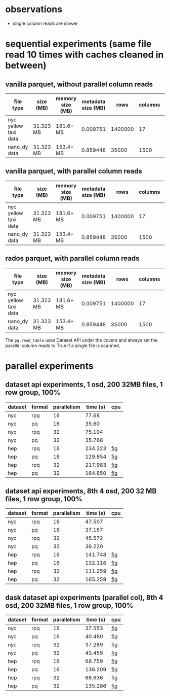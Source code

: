 # observations 
* single column reads are slower

# sequential experiments (same file read 10 times with caches cleaned in between)

## vanilla parquet, without parallel column reads
| file type                  | size (MB)    | memory size (MB) |  metadata size (MB)  |  rows    | columns | cells     | row groups | time (s)           |
| -------------------------- | ------------ | ---------------- |---|--------- | ------- | --------- | ---------- | ------------------ |
| nyc yellow taxi data       | 31.323 MB    | 181.6+ MB        | 0.009751 | 1400000  | 17      |  23800000 |     1      | 16.469784259796143 |
| nano_dy data               | 31.323 MB    | 153.4+ MB        | 0.859448 | 35000    | 1500    |  52500000 |     1      | 59.270118951797485 |

## vanilla parquet, with parallel column reads
| file type                  | size (MB)    | memory size (MB) |  metadata size (MB)  |  rows    | columns | cells     | row groups | time (s)           |
| -------------------------- | ------------ | ---------------- |---|--------- | ------- | --------- | ---------- | ------------------ |
| nyc yellow taxi data       | 31.323 MB    | 181.6+ MB        | 0.009751 | 1400000  | 17      |  23800000 |     1      | 10.404520034790039 |
| nano_dy data               | 31.323 MB    | 153.4+ MB        | 0.859448 | 35000    | 1500    |  52500000 |     1      | 14.627225637435913 |

## rados parquet, with parallel column reads
| file type                  | size (MB)    | memory size (MB) |  metadata size (MB)  |  rows    | columns | cells     | row groups | time (s)           |
| -------------------------- | ------------ | ---------------- |---|--------- | ------- | --------- | ---------- | ------------------ |
| nyc yellow taxi data       | 31.323 MB    | 181.6+ MB        | 0.009751 | 1400000  | 17      |  23800000 |     1      | 17.732871770858765 |
| nano_dy data               | 31.323 MB    | 153.4+ MB        | 0.859448 | 35000    | 1500    |  52500000 |     1      | 25.027242183685303 |

The `pq.read_table` uses Dataset API under the covers and always set the parallel column reads to True if a single file is scanned. 

# parallel experiments

## dataset api experiments, 1 osd, 200 32MB files, 1 row group, 100%

| dataset | format |  parallelism | time (s)|  cpu               |
|---------|--------|--------------|---------|--------------------|
|nyc      | rpq    | 16           | 77.68   |
|nyc      | pq     | 16           | 35.60   |
|nyc      | rpq    | 32           | 75.104  |
|nyc      | pq     | 32           | 35.768  |
|hep      | rpq    | 16           | 234.323 | [fig](./fig1.png) |
|hep      | pq     | 16           | 129.854 | [fig](./fig2.png) |
|hep      | rpq    | 32           | 217.983 | [fig](./fig3.png) |
|hep      | pq     | 32           | 164.850 | [fig](./fig4.png) |


##  dataset api experiments, 8th 4 osd, 200 32 MB files, 1 row group, 100%


| dataset | format |  parallelism | time (s)|  cpu               |
|---------|--------|--------------|---------|--------------------|
|nyc      | rpq    | 16           |  47.507 |
|nyc      | pq     | 16           |  37.157 |
|nyc      | rpq    | 32           |  45.572 |
|nyc      | pq     | 32           |  36.220 |
|hep      | rpq    | 16           | 141.748 | [fig](./4node_hep_rpq_16.png) |
|hep      | pq     | 16           | 132.116 | [fig](./4node_hep_pq_16.png) |
|hep      | rpq    | 32           | 111.259 | [fig](./4node_hep_rpq_32.png) |
|hep      | pq     | 32           | 165.259 | [fig](./4node_hep_pq_32.png) |

<!-- ## dataset api experiments (parallel col), 8th 4 osd, 200 32MB files, 1 row group, 100%

| dataset | format |  parallelism | time (s)|  cpu               |
|---------|--------|--------------|---------|--------------------|
|nyc      | rpq    | 16           |  45.077 | [fig](./parallel_col_2.png)
|nyc      | pq     | 16           | halted  |  |
|nyc      | rpq    | 32           |  42.823 | [fig](./parallel_col_2.png)
|nyc      | pq     | 32           | halted  |  |
|hep      | rpq    | 16           | 66.8810 | [fig](./parallel_col_1.png) |
|hep      | pq     | 16           | halted  |  |
|hep      | rpq    | 32           | 57.9    | [fig](./parallel_col_1.png) |
|hep      | pq     | 32           | halted  |  | -->

## dask dataset api experiments (parallel col), 8th 4 osd, 200 32MB files, 1 row group, 100%

| dataset | format |  parallelism | time (s)|  cpu                        |
|---------|--------|--------------|---------|-----------------------------|
|nyc      | rpq    | 16           |  37.553 | [fig](https://snapshot.raintank.io/dashboard/snapshot/dTMBqNbujLwGdJjled7LpKn6Uuzu1boU) |
|nyc      | pq     | 16           |  40.480 | [fig](https://snapshot.raintank.io/dashboard/snapshot/ws325lMK61OgbWqs8Arsq0FTVGwwVu6F)                             |
|nyc      | rpq    | 32           |  37.289 | [fig](https://snapshot.raintank.io/dashboard/snapshot/dTMBqNbujLwGdJjled7LpKn6Uuzu1boU) |
|nyc      | pq     | 32           | 43.459  | [fig](https://snapshot.raintank.io/dashboard/snapshot/ws325lMK61OgbWqs8Arsq0FTVGwwVu6F)                            |
|hep      | rpq    | 16           | 68.759  | [fig](https://snapshot.raintank.io/dashboard/snapshot/dTMBqNbujLwGdJjled7LpKn6Uuzu1boU) |
|hep      | pq     | 16           | 136.209 | [fig](https://snapshot.raintank.io/dashboard/snapshot/KNBHkQ9rSnBaXLdKh1oUjti14t2ej0dx)                            |
|hep      | rpq    | 32           | 68.636  | [fig](https://snapshot.raintank.io/dashboard/snapshot/dTMBqNbujLwGdJjled7LpKn6Uuzu1boU) |
|hep      | pq     | 32           | 135.286 | [fig](https://snapshot.raintank.io/dashboard/snapshot/KNBHkQ9rSnBaXLdKh1oUjti14t2ej0dx)                            |

<!-- 
## coffea experiments, 4 osd, 2.5%

|format | time | cpu |
|----|-----|----|
| pq | 103s | [dask_pq](./dask_pq.png) |
| rpq | 122s | [dask_rpq](./dask_rpq.png) | -->

<!-- 

root@node0:/users/noobjc# python3 auto_dask.py rpq 100 1 /mnt/cephfs/hep 16
sh: 1: ./clean_cache.sh: not found
failed to clean cache
rpq_100 =  [68.78115510940552]
root@node0:/users/noobjc# python3 auto_dask.py rpq 1 1 /mnt/cephfs/hep 16
sh: 1: ./clean_cache.sh: not found
failed to clean cache
rpq_1 =  [68.8463454246521]
root@node0:/users/noobjc# python3 auto_dask.py rpq 100 1 /mnt/cephfs/nyc 16
sh: 1: ./clean_cache.sh: not found
failed to clean cache
rpq_100 =  [37.88982152938843]
root@node0:/users/noobjc# python3 auto_dask.py rpq 10 1 /mnt/cephfs/nyc 16
sh: 1: ./clean_cache.sh: not found
failed to clean cache
rpq_10 =  [40.1590256690979]
 -->
<!-- 
# selectivity experiments with the dataset api
root@node0:/users/noobjc# python3 auto.py rpq 100 1 /mnt/cephfs/nyc 16
sh: 1: ./clean_cache.sh: not found
failed to clean cache


rpq_100 =  [48.27032995223999]
root@node0:/users/noobjc# 
root@node0:/users/noobjc# 
root@node0:/users/noobjc# 
root@node0:/users/noobjc# 
root@node0:/users/noobjc# 
root@node0:/users/noobjc# python3 auto.py rpq 1 1 /mnt/cephfs/nyc 16

sh: 1: ./clean_cache.sh: not found
failed to clean cache
rpq_1 =  [34.24758434295654]
root@node0:/users/noobjc# 
root@node0:/users/noobjc# python3 auto.py rpq 100 1 /mnt/cephfs/hep 16
sh: 1: ./clean_cache.sh: not found
failed to clean cache





rpq_100 =  [131.3959321975708]
root@node0:/users/noobjc# 
root@node0:/users/noobjc# 
root@node0:/users/noobjc# 
root@node0:/users/noobjc# 
root@node0:/users/noobjc# 
root@node0:/users/noobjc# nano 



root@node0:/users/noobjc# nano auto.py
root@node0:/users/noobjc# nano auto_dask.py
root@node0:/users/noobjc# nano auto.py
root@node0:/users/noobjc# 
root@node0:/users/noobjc# python3 auto.py rpq 1 1 /mnt/cephfs/hep 16
sh: 1: ./clean_cache.sh: not found
failed to clean cache


rpq_1 =  [130.7544240951538]
root@node0:/users/noobjc# 


root@node0:/users/noobjc# python3 auto_dask.py pq 100 1 /mnt/cephfs/hepsmall 16

sh: 1: ./clean_cache.sh: not found
failed to clean cache
pq_100 =  [27.23758578300476]
root@node0:/users/noobjc# 
root@node0:/users/noobjc# python3 auto_dask.py rpq 100 1 /mnt/cephfs/hepsmall 16
sh: 1: ./clean_cache.sh: not found
failed to clean cache
rpq_100 =  [30.9129741191864]
root@node0:/users/noobjc# nano auto_dask.py
root@node0:/users/noobjc# 
root@node0:/users/noobjc# python3 auto_dask.py rpq 100 1 /mnt/cephfs/hepsmall 16
sh: 1: ./clean_cache.sh: not found
failed to clean cache
rpq_100 =  [18.180790901184082]
distributed.worker - WARNING - Heartbeat to scheduler failed -->